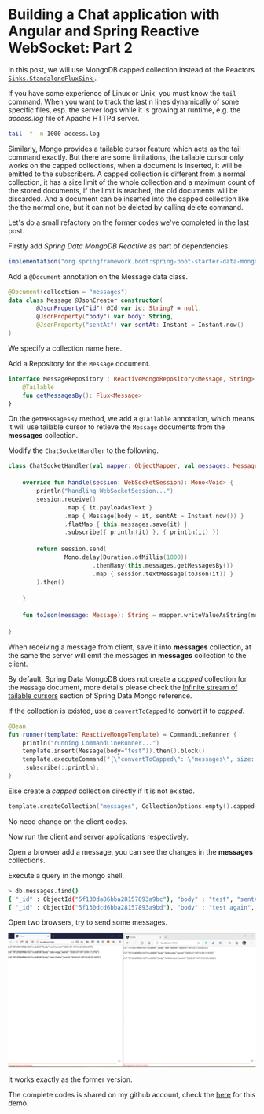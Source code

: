 # Building a Chat application with Angular and Spring Reactive WebSocket: Part 2

In this post, we will use MongoDB capped collection instead of the Reactors [`Sinks.StandaloneFluxSink` ](https://projectreactor.io/docs/core/snapshot/api/reactor/core/publisher/Sinks.html).

If you have some experience of Linux or Unix, you must know the `tail` command. When you want to track the last n lines dynamically of some specific files, esp. the server logs while it is growing at runtime, e.g. the *access.log* file of  Apache HTTPd server. 

```bash
tail -f -n 1000 access.log
```

Similarly, Mongo provides a tailable cursor feature which acts as the tail command exactly. But there are some limitations, the tailable cursor only works on the capped collections, when a document is inserted, it will be emitted to the subscribers. A capped collection is different from a normal collection, it has a size limit of the whole collection and a maximum count of the stored documents, if the limit is reached, the old documents will be discarded. And a document can be inserted into the capped collection like the the normal one, but it can not be deleted by calling delete command.

Let's  do a small refactory on the former codes we've completed in the last post. 

Firstly add *Spring Data MongoDB Reactive* as part of dependencies.

```groovy
implementation("org.springframework.boot:spring-boot-starter-data-mongodb-reactive")
```
Add a `@Document` annotation on the Message data class.

```kotlin
@Document(collection = "messages")
data class Message @JsonCreator constructor(
        @JsonProperty("id") @Id var id: String? = null,
        @JsonProperty("body") var body: String,
        @JsonProperty("sentAt") var sentAt: Instant = Instant.now()
)
```
We specify a collection name here.

Add a Repository for the `Message` document.

```kotlin
interface MessageRepository : ReactiveMongoRepository<Message, String> {
    @Tailable
    fun getMessagesBy(): Flux<Message>
}
```

On the `getMessagesBy` method, we add a `@Tailable` annotation, which means it will use tailable cursor to retieve the `Message` documents from the **messages** collection.

Modify the `ChatSocketHandler` to the following.

```kotlin
class ChatSocketHandler(val mapper: ObjectMapper, val messages: MessageRepository) : WebSocketHandler {

    override fun handle(session: WebSocketSession): Mono<Void> {
        println("handling WebSocketSession...")
        session.receive()
                .map { it.payloadAsText }
                .map { Message(body = it, sentAt = Instant.now()) }
                .flatMap { this.messages.save(it) }
                .subscribe({ println(it) }, { println(it) })

        return session.send(
                Mono.delay(Duration.ofMillis(1000))
                        .thenMany(this.messages.getMessagesBy())
                        .map { session.textMessage(toJson(it)) }
        ).then()

    }

    fun toJson(message: Message): String = mapper.writeValueAsString(message)

}
```

When  receiving a message from client, save it into **messages** collection, at the same the server will emit the messages in **messages** collection to the client.

By default, Spring Data MongoDB does not create a *capped* collection for the `Message` document, more details please check the [Infinite stream of tailable cursors](https://docs.spring.io/spring-data/mongodb/docs/current/reference/html/#tailable-cursors) section of  Spring Data Mongo reference.

If the collection is existed, use a `convertToCapped` to convert it to *capped*.

```kotlin
@Bean
fun runner(template: ReactiveMongoTemplate) = CommandLineRunner {
    println("running CommandLineRunner...")
    template.insert(Message(body="test")).then().block()
    template.executeCommand("{\"convertToCapped\": \"messages\", size: 100000}")
    .subscribe(::println);
}
```

Else create a *capped* collection directly if it is not existed.

```kotlin
template.createCollection("messages", CollectionOptions.empty().capped().size(100000).maxDocuments(1000))
```

No need change on the client codes.

Now run the client and server applications respectively.

Open a browser add a message, you can see the changes in the **messages** collections.

Execute a query  in the mongo shell.

```bash
> db.messages.find()
{ "_id" : ObjectId("5f130da86bba28157893a9bc"), "body" : "test", "sentAt" : ISODate("2020-07-18T14:56:40.499Z"), "_class" : "com.example.demo.Message" }
{ "_id" : ObjectId("5f130dcd6bba28157893a9bd"), "body" : "test again", "sentAt" : ISODate("2020-07-18T14:57:17.858Z"), "_class" : "com.example.demo.Message" }
```

Open two browsers, try to send some messages.

![run2.png](./run2.png)

It works exactly as the former version.

The complete codes is shared on my github account, check the [here](https://github.com/hantsy/angular-spring-websocket-sample) for this demo.